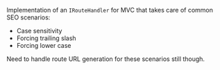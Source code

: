 Implementation of an `IRouteHandler` for MVC that takes care of common SEO scenarios:

* Case sensitivity
* Forcing trailing slash
* Forcing lower case

Need to handle route URL generation for these scenarios still though.